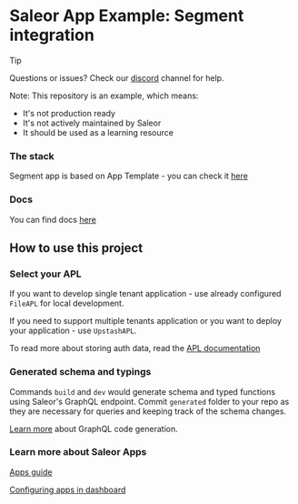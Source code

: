 # Saleor App Example: Segment integration

> [!TIP]
> Questions or issues? Check our [discord](https://discord.gg/H52JTZAtSH) channel for help.

Note: This repository is an example, which means:

* It's not production ready
* It's not actively maintained by Saleor
* It should be used as a learning resource

### The stack

Segment app is based on App Template - you can check it [here](https://github.com/saleor/saleor-app-template)

### Docs

You can find docs [here](https://docs.saleor.io/developer/app-store/apps/segment)

## How to use this project

### Select your APL

If you want to develop single tenant application - use already configured `FileAPL` for local development.

If you need to support multiple tenants application or you want to deploy your application - use `UpstashAPL`.

To read more about storing auth data, read the [APL documentation](https://github.com/saleor/saleor-app-sdk/blob/main/docs/apl.md)


### Generated schema and typings

Commands `build` and `dev` would generate schema and typed functions using Saleor's GraphQL endpoint. Commit `generated` folder to your repo as they are necessary for queries and keeping track of the schema changes.

[Learn more](https://www.graphql-code-generator.com/) about GraphQL code generation.

### Learn more about Saleor Apps

[Apps guide](https://docs.saleor.io/docs/3.x/developer/extending/apps/key-concepts)

[Configuring apps in dashboard](https://docs.saleor.io/docs/3.x/dashboard/apps)

